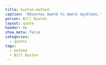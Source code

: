 ```yaml
---
title: buxton-method
caption: 'Κάνοντας σωστά τη σωστή σχεδίαση.'
person: Bill Buxton
layout: quote
header: no
show_meta: false
categories:
  - quotes
tags:
  - method
  - Bill Buxton
---
```

